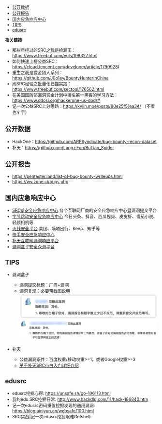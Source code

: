 - [公开数据](#公开数据)
- [公开报告](#公开报告)
- [国内应急响应中心](#国内应急响应中心)
- [TIPS](#tips)
- [edusrc](#edusrc)

**相关链接**
- 那些年挖过的SRC之我是捡漏王：https://www.freebuf.com/vuls/198327.html
- 如何快速上榜公益SRC：https://cloud.tencent.com/developer/article/1799928)
- 重生之我是赏金猎人系列：https://github.com/J0o1ey/BountyHunterInChina
- 刷SRC经验之批量化扫描实践：https://www.freebuf.com/sectool/176562.html
- 在美国国防部漏洞赏金计划中排名第一黑客的学习方法：https://www.ddosi.org/hackerone-us-dod/#
- 记一次公益SRC上分思路：https://kylin.moe/posts/80e25f51ea34/ （不看也彳亍）

## 公开数据
- HackOne：https://github.com/ARPSyndicate/bug-bounty-recon-dataset
- 补天：https://github.com/LangziFun/BuTian_Spider

## 公开报告
- https://pentester.land/list-of-bug-bounty-writeups.html
- https://wy.zone.ci/bugs.php

## 国内应急响应中心

- [SRCs|安全应急响应中心](http://0xsafe.org/index.html) 各个互联网厂商的安全应急响应中心暨漏洞提交平台
- [字节跳动安全应急响应中心](https://security.bytedance.com/) 今日头条、抖音、西瓜视频、皮皮虾、番茄小说、轻颜相机等
- [火线安全平台](https://www.huoxian.cn/project/list) 美团、嘀嗒出行、Keep、知乎等
- [快手安全应急响应中心](https://security.kuaishou.com/)
- [补天互联网漏洞响应平台](https://www.butian.net/)
- [漏洞盒子安全众测平台](https://www.vulbox.com/)

## TIPS
- 漏洞盒子
  - 漏洞提交标题：厂商+漏洞
  - 漏洞复现：必要带截图说明
  ![](../../@attachment/images/Security/Web安全/BugBounty_1661093530932.png)
  ![](../../@attachment/images/Security/Web安全/BugBounty_1661284525740.png)  

- 补天
  - 公益漏洞条件：百度权重/移动权重>=1，或者Google权重>=3
  - [关于补天SRC小白入门详细介绍](https://blog.csdn.net/qq_37113223/article/details/111916474)

## edusrc
- edusrc挖掘心得: https://unsafe.sh/go-106113.html
- 我的edu.SRC挖掘日常: http://www.hackdig.com/11/hack-186840.htm
- 记一次edusrc密码重置挖掘发现的通用漏洞: https://blog.ainiyun.cn/websafe/100.html
- SRC实战|记一次edusrc挖掘艰难Getshell: 